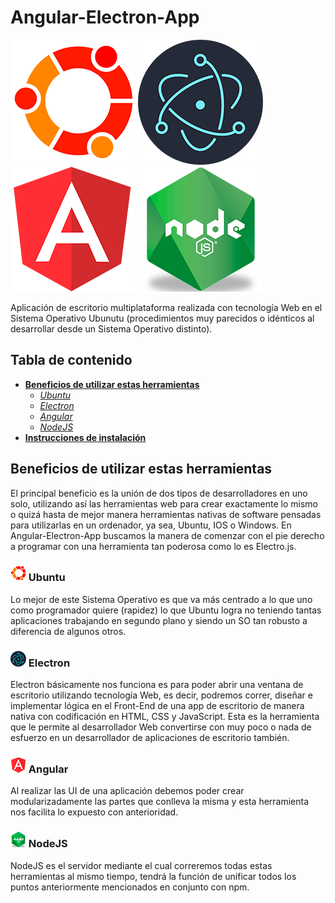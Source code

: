 # Angular-Electron-App

![Ubuntu logo](assets/Ubuntu.png) ![Electron logo](assets/Electron.png) ![Angular logo](assets/Angular.png) ![Node logo](assets/Node.png)

Aplicación de escritorio multiplataforma realizada con tecnología Web en el Sistema Operativo Ubunutu (procedimientos muy parecidos o idénticos al desarrollar desde un Sistema Operativo distinto).

## Tabla de contenido

- **[Beneficios de utilizar estas herramientas](#Beneficios-de-utilizar-estas-herramientas)**
  - *[Ubuntu](#![Ubuntu](assets/UbuntuP.png)-Ubuntu)*
  - *[Electron](#![Electron](assets/ElectronP.png)-Electron)*
  - *[Angular](#![Angular](assets/AngularP.png)-Angular)*
  - *[NodeJS](#![NodeJS](assets/NodeP.png)-NodeJS)*
- **[Instrucciones de instalación](#installation-instructions)**

## Beneficios de utilizar estas herramientas

El principal beneficio es la unión de dos tipos de desarrolladores en uno solo, utilizando así las herramientas web para crear exactamente lo mismo o quizá hasta de mejor manera herramientas nativas de software pensadas para utilizarlas en un ordenador, ya sea, Ubuntu, IOS o Windows.
En Angular-Electron-App buscamos la manera de comenzar con el pie derecho a programar con una herramienta tan poderosa como lo es Electro.js.

### ![Ubuntu](assets/UbuntuP.png) Ubuntu

Lo mejor de este Sistema Operativo es que va más centrado a lo que uno como programador quiere (rapidez) lo que Ubuntu logra no teniendo tantas aplicaciones trabajando en segundo plano y siendo un SO tan robusto a diferencia de algunos otros.

### ![Electron](assets/ElectronP.png) Electron

Electron básicamente nos funciona es para poder abrir una ventana de escritorio utilizando tecnología Web, es decir, podremos correr, diseñar e implementar lógica en el Front-End de una app de escritorio de manera nativa con codificación en HTML, CSS y JavaScript.
Esta es la herramienta que le permite al desarrollador Web convertirse con muy poco o nada de esfuerzo en un desarrollador de aplicaciones de escritorio también.

### ![Angular](assets/AngularP.png) Angular

Al realizar las UI de una aplicación debemos poder crear modularizadamente las partes que conlleva la misma y esta herramienta nos facilita lo expuesto con anterioridad.

### ![NodeJS](assets/NodeP.png) NodeJS

NodeJS es el servidor mediante el cual correremos todas estas herramientas al mismo tiempo, tendrá la función de unificar todos los puntos anteriormente mencionados en conjunto con npm.
